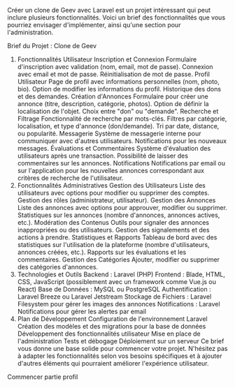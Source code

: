 Créer un clone de Geev avec Laravel est un projet intéressant qui peut inclure plusieurs fonctionnalités. Voici un brief des fonctionnalités que vous pourriez envisager d'implémenter, ainsi qu'une section pour l'administration.

Brief du Projet : Clone de Geev
1. Fonctionnalités Utilisateur
Inscription et Connexion
Formulaire d'inscription avec validation (nom, email, mot de passe).
Connexion avec email et mot de passe.
Réinitialisation de mot de passe.
Profil Utilisateur
Page de profil avec informations personnelles (nom, photo, bio).
Option de modifier les informations du profil.
Historique des dons et des demandes.
Création d'Annonces
Formulaire pour créer une annonce (titre, description, catégorie, photos).
Option de définir la localisation de l'objet.
Choix entre "don" ou "demande".
Recherche et Filtrage
Fonctionnalité de recherche par mots-clés.
Filtres par catégorie, localisation, et type d'annonce (don/demande).
Tri par date, distance, ou popularité.
Messagerie
Système de messagerie interne pour communiquer avec d'autres utilisateurs.
Notifications pour les nouveaux messages.
Évaluations et Commentaires
Système d'évaluation des utilisateurs après une transaction.
Possibilité de laisser des commentaires sur les annonces.
Notifications
Notifications par email ou sur l'application pour les nouvelles annonces correspondant aux critères de recherche de l'utilisateur.
2. Fonctionnalités Administratives
Gestion des Utilisateurs
Liste des utilisateurs avec options pour modifier ou supprimer des comptes.
Gestion des rôles (administrateur, utilisateur).
Gestion des Annonces
Liste des annonces avec options pour approuver, modifier ou supprimer.
Statistiques sur les annonces (nombre d'annonces, annonces actives, etc.).
Modération des Contenus
Outils pour signaler des annonces inappropriées ou des utilisateurs.
Gestion des signalements et des actions à prendre.
Statistiques et Rapports
Tableau de bord avec des statistiques sur l'utilisation de la plateforme (nombre d'utilisateurs, annonces créées, etc.).
Rapports sur les évaluations et les commentaires.
Gestion des Catégories
Ajouter, modifier ou supprimer des catégories d'annonces.
3. Technologies et Outils
Backend : Laravel (PHP)
Frontend : Blade, HTML, CSS, JavaScript (possiblement avec un framework comme Vue.js ou React)
Base de Données : MySQL ou PostgreSQL
Authentification : Laravel Breeze ou Laravel Jetstream
Stockage de Fichiers : Laravel Filesystem pour gérer les images des annonces
Notifications : Laravel Notifications pour gérer les alertes par email
4. Plan de Développement
Configuration de l'environnement Laravel
Création des modèles et des migrations pour la base de données
Développement des fonctionnalités utilisateur
Mise en place de l'administration
Tests et débogage
Déploiement sur un serveur
Ce brief vous donne une base solide pour commencer votre projet. N'hésitez pas à adapter les fonctionnalités selon vos besoins spécifiques et à ajouter d'autres éléments qui pourraient améliorer l'expérience utilisateur.

Commencer partie profil 